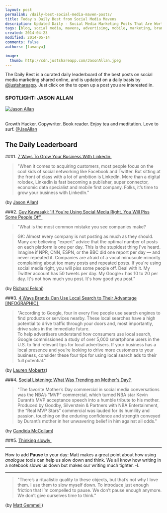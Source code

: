 ```yaml
---
layout: post
permalink: /daily-best-social-media-maven-posts/
title: Today's Daily Best from Social Media Mavens
description: Updated Daily - Social Media Marketing Posts That Are Worth Sharing
tags: [blog, social media, mavens, advertising, mobile, marketing, brands, organic, tools, LinkedIn, SEO, reach, productivity]
created: 2014-04-23
modified: 2014-05-14
comments: false
authors: [lavanya]

image:
  thumb: http://cdn.justshareapp.com/JasonAllan.jpeg
---
```


The Daily Best is a curated daily leaderboard of the best posts on social media marketing shared online, and is updated on a daily basis by [@justshareapp](http://twitter.com/justshareapp). Just click on the <i class="icon-link"></i> to open up a post you are interested in.

<div class="article-author-main border-box">
    <h3>SPOTLIGHT: JASON ALLAN</h3>
    <a href="https://twitter.com/JasAllan"><img src="http://cdn.justshareapp.com/JasonAllan.jpeg" class="bio-photo large" alt="Jason Allan"></a>
    <br><br>
<p>Growth Hacker. Copywriter. Book reader. Enjoy tea and meditation. Love to surf. <a href="https://twitter.com/JasAllan">@JasAllan</a> </p>
</div>

## The Daily Leaderboard

###1. [7 Ways To Grow Your Business With Linkedin&nbsp;<i class="icon-link"></i>](http://blog.canva.com/grow-business-with-linkedin/)
>"When it comes to acquiring customers, most people focus on the cool kids of social networking like Facebook and Twitter. But sitting at the front of class with a lot of ambition is LinkedIn. More than a digital rolodex, LinkedIn is fast becoming a publisher, super connector, economic data specialist and mobile first company. Folks, it’s time to grow your business with LinkedIn."

(by [Jason Allan](https://twitter.com/JasAllan))


###2. [Guy Kawasaki: 'If You're Using Social Media Right, You Will Piss Some People Off'&nbsp;<i class="icon-link"></i>](http://www.businessinsider.com/guy-kawasaki-on-small-business-social-media-2014-5/)
>"What is the most common mistake you see companies make?  
   
>GK: Almost every company is not posting as much as they should. Many are believing "expert" advice that the optimal number of posts on each platform is one per day. This is the stupidest thing I've heard. Imagine if NPR, CNN, ESPN, or the BBC did one report per day — and never repeated it. Companies are afraid of a vocal minuscule minority complaining about too many posts and repeated posts.
If you're using social media right, you will piss some people off. Deal with it. My   Twitter account has 50 tweets per day. My Google+ has 10 to 20 per day. It's not how much you post. It's how good you post."

(by [Richard Feloni](https://twitter.com/RichFeloni))


###3.  [4 Ways Brands Can Use Local Search to Their Advantage [INFOGRAPHIC]&nbsp;<i class="icon-link"></i>](http://dashburst.com/infographic/how-to-local-search-ads/)
>"According to Google, four in every five people use search engines to find products or services nearby. These local searches have a high potential to drive traffic through your doors and, most importantly, drive sales in the immediate future.  
To help advertisers understand how consumers use local search, Google commissioned a study of over 5,000 smartphone users in the U.S. to find relevant tips for local advertisers. If your business has a local presence and you’re looking to drive more customers to your business, consider these four tips for using local search ads to their full potential."

(by [Lauren Mobertz](https://twitter.com/moMobertz))


###4. [Social Listening: What Was Trending on Mother's Day?&nbsp;<i class="icon-link"></i>](http://socialmediatoday.com/localspeak/2422586/social-listening-what-was-trending-mother-s-day)
>"The favorite Mother’s Day commercial in social media conversations was the NBA’s “MVP” commercial, which turned NBA star Kevin Durant’s MVP acceptance speech into a humble tribute to his mother. Produced by Goodby, Silverstein & Partners with NBA Entertainment, the “Real MVP Stars” commercial was lauded for its humility and passion, touching on the enduring confidence and strength conveyed by Durant’s mother in her unwavering belief in him against all odds."

(by [Candida McCollam](https://twitter.com/Globalspeak))


###5. [Thinking slowly&nbsp;<i class="icon-link"></i>](url)
***
How to add **Pause** to your day: 
Matt makes a great point about how using *analogue* tools can help us slow down and think. We all know how writing in a notebook slows us down but makes our writing much tighter. -L

***

>"There’s a ritualistic quality to these objects, but that’s not why I love them. I use them to slow myself down. To introduce just enough friction that I’m compelled to pause. We don’t pause enough anymore. We don’t give ourselves time to think."

(by [Matt Gemmell](https://twitter.com/mattgemmell))


